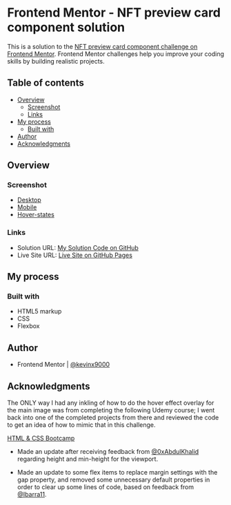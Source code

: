 # Frontend Mentor - NFT preview card component solution

This is a solution to the [NFT preview card component challenge on Frontend Mentor](https://www.frontendmentor.io/challenges/nft-preview-card-component-SbdUL_w0U). Frontend Mentor challenges help you improve your coding skills by building realistic projects. 

## Table of contents

- [Overview](#overview)
  - [Screenshot](#screenshot)
  - [Links](#links)
- [My process](#my-process)
  - [Built with](#built-with)
- [Author](#author)
- [Acknowledgments](#acknowledgments)

## Overview

### Screenshot

- [Desktop](my-desktop-screenshot.png)
- [Mobile](my-mobile-screenshot.png)
- [Hover-states](my-hover-screenshots.jpg)

### Links

- Solution URL: [My Solution Code on GitHub](https://github.com/kevinx9000/nft-preview-card-component)
- Live Site URL: [Live Site on GitHub Pages](https://kevinx9000.github.io/nft-preview-card-component/)

## My process

### Built with

- HTML5 markup
- CSS
- Flexbox

## Author

- Frontend Mentor | [@kevinx9000](https://www.frontendmentor.io/profile/kevinx9000)


## Acknowledgments

The ONLY way I had any inkling of how to do the hover effect overlay for the main image was from completing the following Udemy course; I went back into one of the completed projects from there and reviewed the code to get an idea of how to mimic that in this challenge.

[HTML & CSS Bootcamp](https://www.udemy.com/course/html-and-css-bootcamp/)

- Made an update after receiving feedback from [@0xAbdulKhalid](https://www.frontendmentor.io/profile/0xAbdulKhalid) regarding height and min-height for the viewport.

- Made an update to some flex items to replace margin settings with the gap property, and removed some unnecessary default properties in order to clear up some lines of code, based on feedback from [@Ibarra11](https://www.frontendmentor.io/profile/Ibarra11).